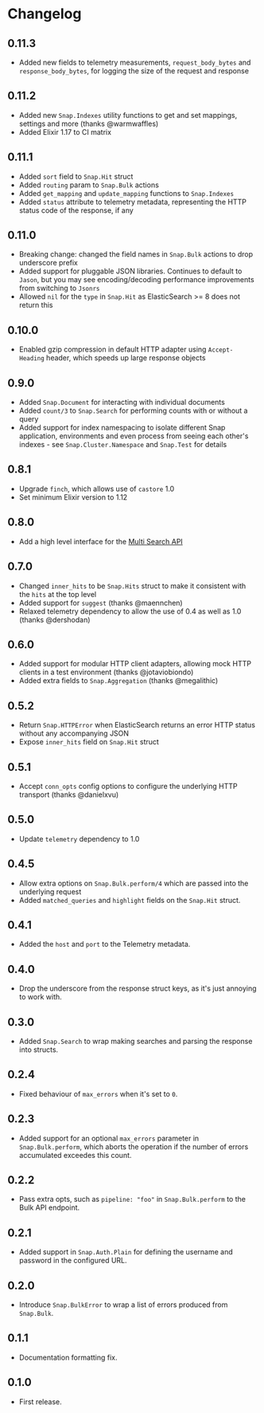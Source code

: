# Changelog

## 0.11.3

- Added new fields to telemetry measurements, `request_body_bytes` and `response_body_bytes`, for logging the size of the request and response

## 0.11.2

- Added new `Snap.Indexes` utility functions to get and set mappings, settings and more (thanks @warmwaffles)
- Added Elixir 1.17 to CI matrix

## 0.11.1

- Added `sort` field to `Snap.Hit` struct
- Added `routing` param to `Snap.Bulk` actions
- Added `get_mapping` and `update_mapping` functions to `Snap.Indexes`
- Added `status` attribute to telemetry metadata, representing the HTTP status code of the response, if any

## 0.11.0

- Breaking change: changed the field names in `Snap.Bulk` actions to drop underscore prefix
- Added support for pluggable JSON libraries. Continues to default to `Jason`, but you may see encoding/decoding performance improvements from switching to `Jsonrs`
- Allowed `nil` for the `type` in `Snap.Hit` as ElasticSearch >= 8 does not return this

## 0.10.0

- Enabled gzip compression in default HTTP adapter using `Accept-Heading` header, which speeds up large response objects

## 0.9.0

- Added `Snap.Document` for interacting with individual documents
- Added `count/3` to `Snap.Search` for performing counts with or without a query
- Added support for index namespacing to isolate different Snap application, environments and even process from seeing each other's indexes - see `Snap.Cluster.Namespace` and `Snap.Test` for details

## 0.8.1

- Upgrade `finch`, which allows use of `castore` 1.0
- Set minimum Elixir version to 1.12

## 0.8.0

- Add a high level interface for the [Multi Search API](https://www.elastic.co/guide/en/elasticsearch/reference/current/search-multi-search.html)

## 0.7.0

- Changed `inner_hits` to be `Snap.Hits` struct to make it consistent with the `hits` at the top level
- Added support for `suggest` (thanks @maennchen)
- Relaxed telemetry dependency to allow the use of 0.4 as well as 1.0 (thanks @dershodan)

## 0.6.0

- Added support for modular HTTP client adapters, allowing mock HTTP clients in a test environment (thanks @jotaviobiondo)
- Added extra fields to `Snap.Aggregation` (thanks @megalithic)

## 0.5.2

- Return `Snap.HTTPError` when ElasticSearch returns an error HTTP status
  without any accompanying JSON
- Expose `inner_hits` field on `Snap.Hit` struct

## 0.5.1

- Accept `conn_opts` config options to configure the underlying HTTP transport
  (thanks @danielxvu)

## 0.5.0

- Update `telemetry` dependency to 1.0

## 0.4.5

- Allow extra options on `Snap.Bulk.perform/4` which are passed into the underlying request
- Added `matched_queries` and `highlight` fields on the `Snap.Hit` struct.

## 0.4.1

- Added the `host` and `port` to the Telemetry metadata.

## 0.4.0

- Drop the underscore from the response struct keys, as it's just annoying to
  work with.

## 0.3.0

- Added `Snap.Search` to wrap making searches and parsing the response into
  structs.

## 0.2.4

- Fixed behaviour of `max_errors` when it's set to `0`.

## 0.2.3

- Added support for an optional `max_errors` parameter in
  `Snap.Bulk.perform`, which aborts the operation if the number of errors
  accumulated exceedes this count.

## 0.2.2

- Pass extra opts, such as `pipeline: "foo"` in `Snap.Bulk.perform` to the
  Bulk API endpoint.

## 0.2.1

- Added support in `Snap.Auth.Plain` for defining the username and password in
  the configured URL.

## 0.2.0

- Introduce `Snap.BulkError` to wrap a list of errors produced from
  `Snap.Bulk`.

## 0.1.1

- Documentation formatting fix.

## 0.1.0

- First release.
